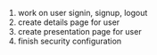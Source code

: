 1. work on user signin, signup, logout
2. create details page for user
3. create presentation page for user
4. finish security configuration